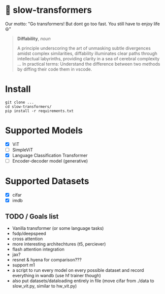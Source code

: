 # 🐌 slow-transformers

Our motto: "Go transformers! But dont go too fast. You still have to enjoy life ☮️"

> **Diffability**, _noun_
> 
> A principle underscoring the art of unmasking subtle divergences amidst complex similarities, diffability illuminates clear paths through intellectual labyrinths, providing clarity in a sea of cerebral complexity
> ... In practical terms: Understand the difference between two methods by diffing their code them in vscode.

# Install
```
git clone ...
cd slow-transformers/
pip install -r requirements.txt
```

# Supported Models
- [x] ViT
- [ ] SimpleViT
- [x] Language Classification Transformer
- [ ] Encoder-decoder model (generative)

# Supported Datasets
- [x] cifar
- [x] imdb

## TODO / Goals list
- Vanilla transformer (or some language tasks)
- fsdp/deepspeed 
- cross attention
- more interesting architechtures (t5, perciever)
- flash attention integration
- jax?
- resnet & hyena for comparison???
- support m1
- a script to run every model on every possible dataset and record everything in wandb (use hf trainer though)
- also put datasets/dataloading entirely in file (move cifar from ./data to slow_vit.py, similar to hw_vit.py)
